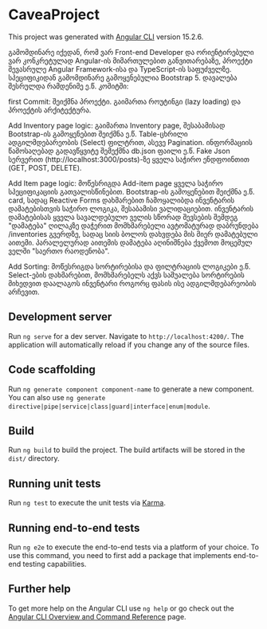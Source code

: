 # CaveaProject

This project was generated with [Angular CLI](https://github.com/angular/angular-cli) version 15.2.6.

  გამომდინარე იქედან, რომ ვარ Front-end Developer და ორიენტირებული ვარ 
კონკრეტულად Angular-ის მიმართულებით განვითარებაზე, 
პროექტი შევასრულე Angular Framework-ისა და TypeScript-ის
საფუძველზე. სპეციფიკიდან გამომდინარე გამოყენებულია Bootstrap 5. 
დავალება შესრულდა რამდენიმე ე.წ. კომიტში:

first Commit: შეიქმნა პროექტი. გაიმართა როუტინგი (lazy loading) და პროექტის არქიტექტურა.

Add Inventory page logic: გაიმართა Inventory page, შესაბამისად
Bootstrap-ის გამოყენებით შეიქმნა ე.წ. Table-ცხრილი ადგილმდებარეობის (Select) ფილტრით, ასევე Pagination.
ინფორმაციის წამოსაღებად გადავწყვიტე შემექმნა db.json ფაილი ე.წ. Fake Json სერვერით (http://localhost:3000/posts)-ზე
ყველა საჭირო ენდფოინთით (GET, POST, DELETE).

Add Item page logic: მოწესრიგდა Add-item page ყველა საჭირო სპეციფიკაციის გათვალისწინებით. Bootstrap-ის გამოყენებით
შეიქმნა ე.წ. card, სადაც Reactive Forms დახმარებით ჩამოყალიბდა ინვენტარის დამატებისთვის საჭირო ლოგიკა, შესაბამისი ვალიდაციებით.
ინვენტარის დამატებისას ყველა სავალდებულო ველის სწორად შევსების შემდეგ "დამატება" ღილაკზე დაჭერით
მომხმარებელი ავტომატურად დაბრუნდება /inventories გვერდზე, სადაც სიის ბოლოს დახვდება მის მიერ დამატებული აითემი.
პარალელურად აითემის დამატება აღინიშნება ქვემოთ მოცემულ ველში "საერთო რაოდენობა".

Add Sorting: მოწესრიგდა სორტირებისა და ფილტრაციის ლოგიკები ე.წ. Select-ების დახმარებით, მომხმარებელს აქვს საშუალება სორტირების მიხედვით დაალაგოს ინვენტარი როგორც ფასის ისე ადგილმდებარეობის არჩევით.






## Development server

Run `ng serve` for a dev server. Navigate to `http://localhost:4200/`. The application will automatically reload if you change any of the source files.

## Code scaffolding

Run `ng generate component component-name` to generate a new component. You can also use `ng generate directive|pipe|service|class|guard|interface|enum|module`.

## Build

Run `ng build` to build the project. The build artifacts will be stored in the `dist/` directory.

## Running unit tests

Run `ng test` to execute the unit tests via [Karma](https://karma-runner.github.io).

## Running end-to-end tests

Run `ng e2e` to execute the end-to-end tests via a platform of your choice. To use this command, you need to first add a package that implements end-to-end testing capabilities.

## Further help

To get more help on the Angular CLI use `ng help` or go check out the [Angular CLI Overview and Command Reference](https://angular.io/cli) page.
